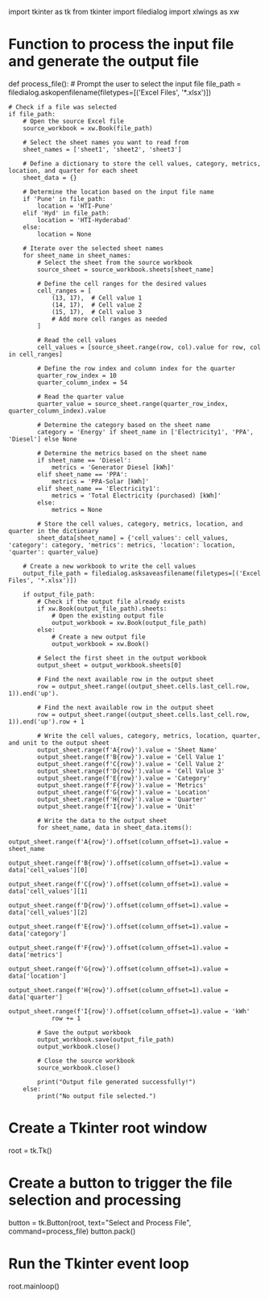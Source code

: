 import tkinter as tk
from tkinter import filedialog
import xlwings as xw

# Function to process the input file and generate the output file
def process_file():
    # Prompt the user to select the input file
    file_path = filedialog.askopenfilename(filetypes=[('Excel Files', '*.xlsx')])

    # Check if a file was selected
    if file_path:
        # Open the source Excel file
        source_workbook = xw.Book(file_path)

        # Select the sheet names you want to read from
        sheet_names = ['sheet1', 'sheet2', 'sheet3']

        # Define a dictionary to store the cell values, category, metrics, location, and quarter for each sheet
        sheet_data = {}

        # Determine the location based on the input file name
        if 'Pune' in file_path:
            location = 'HTI-Pune'
        elif 'Hyd' in file_path:
            location = 'HTI-Hyderabad'
        else:
            location = None

        # Iterate over the selected sheet names
        for sheet_name in sheet_names:
            # Select the sheet from the source workbook
            source_sheet = source_workbook.sheets[sheet_name]

            # Define the cell ranges for the desired values
            cell_ranges = [
                (13, 17),  # Cell value 1
                (14, 17),  # Cell value 2
                (15, 17),  # Cell value 3
                # Add more cell ranges as needed
            ]

            # Read the cell values
            cell_values = [source_sheet.range(row, col).value for row, col in cell_ranges]

            # Define the row index and column index for the quarter
            quarter_row_index = 10
            quarter_column_index = 54

            # Read the quarter value
            quarter_value = source_sheet.range(quarter_row_index, quarter_column_index).value

            # Determine the category based on the sheet name
            category = 'Energy' if sheet_name in ['Electricity1', 'PPA', 'Diesel'] else None

            # Determine the metrics based on the sheet name
            if sheet_name == 'Diesel':
                metrics = 'Generator Diesel [kWh]'
            elif sheet_name == 'PPA':
                metrics = 'PPA-Solar [kWh]'
            elif sheet_name == 'Electricity1':
                metrics = 'Total Electricity (purchased) [kWh]'
            else:
                metrics = None

            # Store the cell values, category, metrics, location, and quarter in the dictionary
            sheet_data[sheet_name] = {'cell_values': cell_values, 'category': category, 'metrics': metrics, 'location': location, 'quarter': quarter_value}

        # Create a new workbook to write the cell values
        output_file_path = filedialog.asksaveasfilename(filetypes=[('Excel Files', '*.xlsx')])

        if output_file_path:
            # Check if the output file already exists
            if xw.Book(output_file_path).sheets:
                # Open the existing output file
                output_workbook = xw.Book(output_file_path)
            else:
                # Create a new output file
                output_workbook = xw.Book()
            
            # Select the first sheet in the output workbook
            output_sheet = output_workbook.sheets[0]

            # Find the next available row in the output sheet
            row = output_sheet.range((output_sheet.cells.last_cell.row, 1)).end('up').

            # Find the next available row in the output sheet
            row = output_sheet.range((output_sheet.cells.last_cell.row, 1)).end('up').row + 1

            # Write the cell values, category, metrics, location, quarter, and unit to the output sheet
            output_sheet.range(f'A{row}').value = 'Sheet Name'
            output_sheet.range(f'B{row}').value = 'Cell Value 1'
            output_sheet.range(f'C{row}').value = 'Cell Value 2'
            output_sheet.range(f'D{row}').value = 'Cell Value 3'
            output_sheet.range(f'E{row}').value = 'Category'
            output_sheet.range(f'F{row}').value = 'Metrics'
            output_sheet.range(f'G{row}').value = 'Location'
            output_sheet.range(f'H{row}').value = 'Quarter'
            output_sheet.range(f'I{row}').value = 'Unit'

            # Write the data to the output sheet
            for sheet_name, data in sheet_data.items():
                output_sheet.range(f'A{row}').offset(column_offset=1).value = sheet_name
                output_sheet.range(f'B{row}').offset(column_offset=1).value = data['cell_values'][0]
                output_sheet.range(f'C{row}').offset(column_offset=1).value = data['cell_values'][1]
                output_sheet.range(f'D{row}').offset(column_offset=1).value = data['cell_values'][2]
                output_sheet.range(f'E{row}').offset(column_offset=1).value = data['category']
                output_sheet.range(f'F{row}').offset(column_offset=1).value = data['metrics']
                output_sheet.range(f'G{row}').offset(column_offset=1).value = data['location']
                output_sheet.range(f'H{row}').offset(column_offset=1).value = data['quarter']
                output_sheet.range(f'I{row}').offset(column_offset=1).value = 'kWh'
                row += 1

            # Save the output workbook
            output_workbook.save(output_file_path)
            output_workbook.close()

            # Close the source workbook
            source_workbook.close()

            print("Output file generated successfully!")
        else:
            print("No output file selected.")


# Create a Tkinter root window
root = tk.Tk()

# Create a button to trigger the file selection and processing
button = tk.Button(root, text="Select and Process File", command=process_file)
button.pack()

# Run the Tkinter event loop
root.mainloop()
